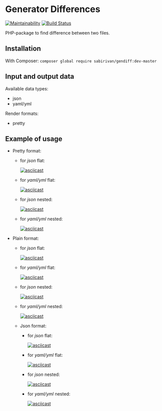 # Generator Differences

[![Maintainability](https://api.codeclimate.com/v1/badges/fa4710ee77154016f472/maintainability)](https://codeclimate.com/github/SabirIvaN/php-project-lvl2/maintainability)
[![Build Status](https://travis-ci.org/SabirIvaN/php-project-lvl2.svg?branch=master)](https://travis-ci.org/SabirIvaN/php-project-lvl2)

PHP-package to find difference between two files.

## Installation

With Composer:
`composer global require sabirivan/gendiff:dev-master`

## Input and output data

Available data types:
- json
- yaml/yml

Render formats:
- pretty

## Example of usage

- Pretty format:

    - for *json* flat:

        [![asciicast](https://asciinema.org/a/grgfHTXh8ILkxkTNcGj2znPxS.svg)](https://asciinema.org/a/grgfHTXh8ILkxkTNcGj2znPxS)

    - for *yaml/yml* flat:

        [![asciicast](https://asciinema.org/a/uKmlMvOBlFSrXa8vjSBeML6sI.svg)](https://asciinema.org/a/uKmlMvOBlFSrXa8vjSBeML6sI)

    - for *json* nested:

        [![asciicast](https://asciinema.org/a/umKWXQFcYrHpcWk7GfjOkruxs.svg)](https://asciinema.org/a/umKWXQFcYrHpcWk7GfjOkruxs)

    - for *yaml/yml* nested:

        [![asciicast](https://asciinema.org/a/V1KN8cqksH36y3Cvk5z1AeLcs.svg)](https://asciinema.org/a/V1KN8cqksH36y3Cvk5z1AeLcs)

- Plain format:

    - for *json* flat:

        [![asciicast](https://asciinema.org/a/sXOsFFHQEyhh9gXoazY7zuBHT.svg)](https://asciinema.org/a/sXOsFFHQEyhh9gXoazY7zuBHT)

    - for *yaml/yml* flat:

        [![asciicast](https://asciinema.org/a/dAF0QMXqWJOyRw0KLcXpBdyua.svg)](https://asciinema.org/a/dAF0QMXqWJOyRw0KLcXpBdyua)

    - for *json* nested:

        [![asciicast](https://asciinema.org/a/yaZaCxEXYbbwYzT54nfeflub6.svg)](https://asciinema.org/a/yaZaCxEXYbbwYzT54nfeflub6)

    - for *yaml/yml* nested:

        [![asciicast](https://asciinema.org/a/KOHQG9FHP1mZNOC9P55u8TX5d.svg)](https://asciinema.org/a/KOHQG9FHP1mZNOC9P55u8TX5d)

  - Json format:

    - for *json* flat:

        [![asciicast](https://asciinema.org/a/H39wmNWV5rKzua90A0bsihQU7.svg)](https://asciinema.org/a/H39wmNWV5rKzua90A0bsihQU7)

    - for *yaml/yml* flat:

        [![asciicast](https://asciinema.org/a/G7RsQlGTSXlMb9uLXcHynXtv5.svg)](https://asciinema.org/a/G7RsQlGTSXlMb9uLXcHynXtv5)

    - for *json* nested:

        [![asciicast](https://asciinema.org/a/Tno2Rb1TLyVj7xGHIz6lS2pVJ.svg)](https://asciinema.org/a/Tno2Rb1TLyVj7xGHIz6lS2pVJ)

    - for *yaml/yml* nested:

        [![asciicast](https://asciinema.org/a/9wOxEpx7DC76C7moqchIi8nfO.svg)](https://asciinema.org/a/9wOxEpx7DC76C7moqchIi8nfO)
